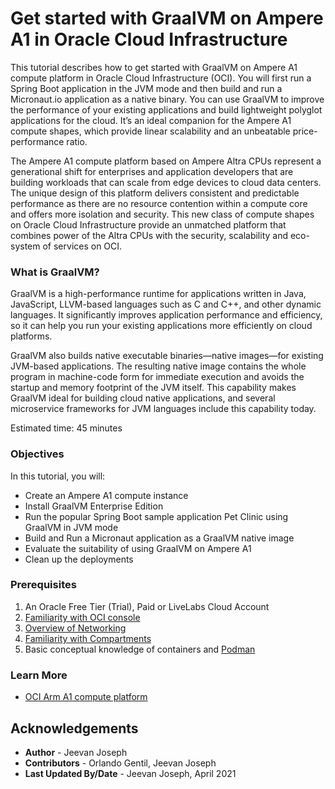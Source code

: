 # Get started with GraalVM on Ampere A1 in Oracle Cloud Infrastructure 

This tutorial describes how to get started with GraalVM on Ampere A1 compute platform in Oracle Cloud Infrastructure (OCI). You will first run a Spring Boot application in the JVM mode and then build and run a Micronaut.io application as a native binary. You can use GraalVM to improve the performance of your existing applications and build lightweight polyglot applications for the cloud. It’s an ideal companion for the Ampere A1 compute shapes, which provide linear scalability and an unbeatable price-performance ratio.

The Ampere A1 compute platform based on Ampere Altra CPUs represent a generational shift for enterprises and application developers that are building workloads that can scale from edge devices to cloud data centers. The unique design of this  platform delivers consistent and predictable performance as there are no resource contention within a compute core and offers more isolation and security. This new class of compute shapes on Oracle Cloud Infrastructure  provide an unmatched platform that combines power of the Altra CPUs with the security, scalability and eco-system of services on OCI.

### What is GraalVM?

GraalVM is a high-performance runtime for applications written in Java, JavaScript, LLVM-based languages such as C and C++, and other dynamic languages. It significantly improves application performance and efficiency, so it can help you run your existing applications more efficiently on cloud platforms. 

GraalVM also builds native executable binaries—native images—for existing JVM-based applications. The resulting native image contains the whole program in machine-code form for immediate execution and avoids the startup and memory footprint of the JVM itself. This capability makes GraalVM ideal for building cloud native applications, and several microservice frameworks for JVM languages include this capability today.

Estimated time: 45 minutes

### Objectives

In this tutorial, you will:

* Create an Ampere A1 compute instance 
* Install GraalVM Enterprise Edition
* Run the popular Spring Boot sample application Pet Clinic using GraalVM in JVM mode
* Build and Run a Micronaut application as a GraalVM native image 
* Evaluate the suitability of using GraalVM on Ampere A1 
* Clean up the deployments

### Prerequisites

1. An Oracle Free Tier (Trial), Paid or LiveLabs Cloud Account
1. [Familiarity with OCI console](https://docs.us-phoenix-1.oraclecloud.com/Content/GSG/Concepts/console.htm)
1. [Overview of Networking](https://docs.us-phoenix-1.oraclecloud.com/Content/Network/Concepts/overview.htm)
1. [Familiarity with Compartments](https://docs.us-phoenix-1.oraclecloud.com/Content/GSG/Concepts/concepts.htm)
1. Basic conceptual knowledge of containers and [Podman](https://podman.io/)

### Learn More

* [OCI Arm A1 compute platform](https://developer.oracle.com/arm)


## Acknowledgements

* **Author** - Jeevan Joseph
* **Contributors** -  Orlando Gentil, Jeevan Joseph
* **Last Updated By/Date** - Jeevan Joseph, April 2021
